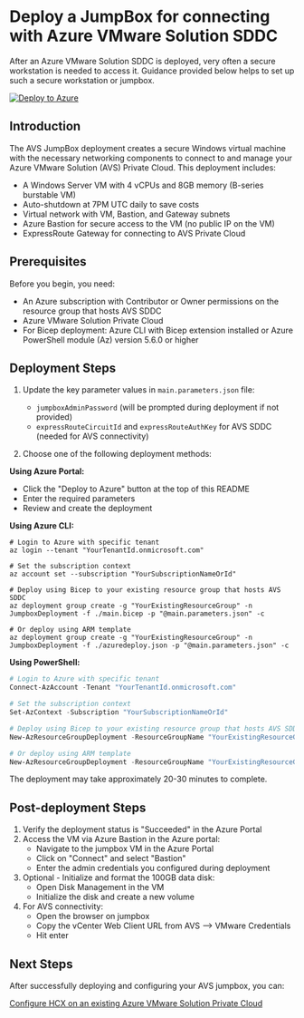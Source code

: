 # Deploy a JumpBox for connecting with Azure VMware Solution SDDC

After an Azure VMware Solution SDDC is deployed, very often a secure workstation is needed to access it. Guidance provided below helps to set up such a secure workstation or jumpbox.

[![Deploy to Azure](https://aka.ms/deploytoazurebutton)](https://portal.azure.com/#create/Microsoft.Template/uri/https%3A%2F%2Fraw.githubusercontent.com%2Fmaksh%2FAVSJumpBox%2Fmain%2Fazuredeploy.json)

## Introduction

The AVS JumpBox deployment creates a secure Windows virtual machine with the necessary networking components to connect to and manage your Azure VMware Solution (AVS) Private Cloud. This deployment includes:

* A Windows Server VM with 4 vCPUs and 8GB memory (B-series burstable VM)
* Auto-shutdown at 7PM UTC daily to save costs
* Virtual network with VM, Bastion, and Gateway subnets
* Azure Bastion for secure access to the VM (no public IP on the VM)
* ExpressRoute Gateway for connecting to AVS Private Cloud

## Prerequisites

Before you begin, you need:

* An Azure subscription with Contributor or Owner permissions on the resource group that hosts AVS SDDC
* Azure VMware Solution Private Cloud
* For Bicep deployment: Azure CLI with Bicep extension installed or Azure PowerShell module (Az) version 5.6.0 or higher

## Deployment Steps

1. Update the key parameter values in `main.parameters.json` file:
   * `jumpboxAdminPassword` (will be prompted during deployment if not provided)
   * `expressRouteCircuitId` and `expressRouteAuthKey` for AVS SDDC (needed for AVS connectivity)

2. Choose one of the following deployment methods:

**Using Azure Portal:**
   * Click the "Deploy to Azure" button at the top of this README
   * Enter the required parameters
   * Review and create the deployment

**Using Azure CLI:**
```azurecli-interactive
# Login to Azure with specific tenant
az login --tenant "YourTenantId.onmicrosoft.com"

# Set the subscription context
az account set --subscription "YourSubscriptionNameOrId"

# Deploy using Bicep to your existing resource group that hosts AVS SDDC
az deployment group create -g "YourExistingResourceGroup" -n JumpboxDeployment -f ./main.bicep -p "@main.parameters.json" -c

# Or deploy using ARM template
az deployment group create -g "YourExistingResourceGroup" -n JumpboxDeployment -f ./azuredeploy.json -p "@main.parameters.json" -c
```

**Using PowerShell:**
```powershell
# Login to Azure with specific tenant
Connect-AzAccount -Tenant "YourTenantId.onmicrosoft.com"

# Set the subscription context
Set-AzContext -Subscription "YourSubscriptionNameOrId"

# Deploy using Bicep to your existing resource group that hosts AVS SDDC
New-AzResourceGroupDeployment -ResourceGroupName "YourExistingResourceGroup" -Name "JumpboxDeployment" -TemplateFile "main.bicep" -TemplateParameterFile "main.parameters.json" -jumpboxAdminPassword (ConvertTo-SecureString -String "YourComplexPassword123!" -AsPlainText -Force)

# Or deploy using ARM template
New-AzResourceGroupDeployment -ResourceGroupName "YourExistingResourceGroup" -Name "JumpboxDeployment" -TemplateFile "azuredeploy.json" -TemplateParameterFile "main.parameters.json" -jumpboxAdminPassword (ConvertTo-SecureString -String "YourComplexPassword123!" -AsPlainText -Force)
```

The deployment may take approximately 20-30 minutes to complete.

## Post-deployment Steps

1. Verify the deployment status is "Succeeded" in the Azure Portal
2. Access the VM via Azure Bastion in the Azure portal:
   - Navigate to the jumpbox VM in the Azure Portal
   - Click on "Connect" and select "Bastion"
   - Enter the admin credentials you configured during deployment
3. Optional - Initialize and format the 100GB data disk:
   - Open Disk Management in the VM
   - Initialize the disk and create a new volume
4. For AVS connectivity:
   - Open the browser on jumpbox
   - Copy the vCenter Web Client URL from AVS --> VMware Credentials
   - Hit enter

## Next Steps

After successfully deploying and configuring your AVS jumpbox, you can:

[Configure HCX on an existing Azure VMware Solution Private Cloud](../../Addons/HCX/readme.md)

